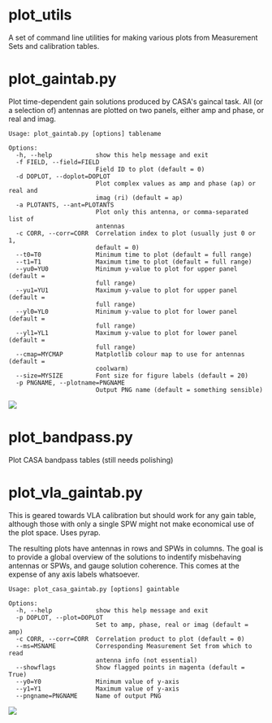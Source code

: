 # plot_utils

A set of command line utilities for making various plots from Measurement Sets and calibration tables.

# plot_gaintab.py

Plot time-dependent gain solutions produced by CASA's gaincal task. All (or a selection of) antennas are plotted on two panels, either amp and phase, or real and imag.

```
Usage: plot_gaintab.py [options] tablename

Options:
  -h, --help            show this help message and exit
  -f FIELD, --field=FIELD
                        Field ID to plot (default = 0)
  -d DOPLOT, --doplot=DOPLOT
                        Plot complex values as amp and phase (ap) or real and
                        imag (ri) (default = ap)
  -a PLOTANTS, --ant=PLOTANTS
                        Plot only this antenna, or comma-separated list of
                        antennas
  -c CORR, --corr=CORR  Correlation index to plot (usually just 0 or 1,
                        default = 0)
  --t0=T0               Minimum time to plot (default = full range)
  --t1=T1               Maximum time to plot (default = full range)
  --yu0=YU0             Minimum y-value to plot for upper panel (default =
                        full range)
  --yu1=YU1             Maximum y-value to plot for upper panel (default =
                        full range)
  --yl0=YL0             Minimum y-value to plot for lower panel (default =
                        full range)
  --yl1=YL1             Maximum y-value to plot for lower panel (default =
                        full range)
  --cmap=MYCMAP         Matplotlib colour map to use for antennas (default =
                        coolwarm)
  --size=MYSIZE         Font size for figure labels (default = 20)
  -p PNGNAME, --plotname=PNGNAME
                        Output PNG name (default = something sensible)
```

![](https://i.imgur.com/eDzd6kK.jpg)


# plot_bandpass.py

Plot CASA bandpass tables (still needs polishing)

# plot_vla_gaintab.py

This is geared towards VLA calibration but should work for any gain table, although those with only a single SPW might not make economical use of the plot space. Uses pyrap.

The resulting plots have antennas in rows and SPWs in columns. The goal is to provide a global overview of the solutions to indentify misbehaving antennas or SPWs, and gauge solution coherence. This comes at the expense of any axis labels whatsoever. 

```
Usage: plot_casa_gaintab.py [options] gaintable

Options:
  -h, --help            show this help message and exit
  -p DOPLOT, --plot=DOPLOT
                        Set to amp, phase, real or imag (default = amp)
  -c CORR, --corr=CORR  Correlation product to plot (default = 0)
  --ms=MSNAME           Corresponding Measurement Set from which to read
                        antenna info (not essential)
  --showflags           Show flagged points in magenta (default = True)
  --y0=Y0               Minimum value of y-axis
  --y1=Y1               Maximum value of y-axis
  --pngname=PNGNAME     Name of output PNG
```

![](http://i.imgur.com/plF2K6w.jpg)
